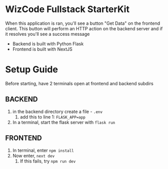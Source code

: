 # WizCode Fullstack StarterKit

When this application is ran, you'll see a button "Get Data" on the frontend client. This button will perform an HTTP action on the backend server and if it resolves you'll see a success message

- Backend is built with Python Flask
- Frontend is built with NextJS

# Setup Guide

Before starting, have 2 terminals open at frontend and backend subdirs

## BACKEND
1. in the backend directory create a file - ```.env```
   1. add this to line 1: ```FLASK_APP=app```
2. In a terminal, start the flask server with ```flask run```

## FRONTEND
1. In terminal, enter ```npm install```
2. Now enter, ```next dev```
   1. If this fails, try ```npm run dev```  

